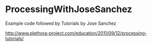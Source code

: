 # ProcessingWithJoseSanchez
Example code followed by Tutorials by Jose Sanchez

http://www.plethora-project.com/education/2011/09/12/processing-tutorials/

